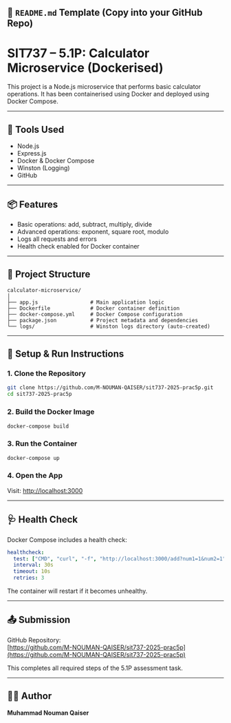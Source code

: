 ## 📄 `README.md` Template (Copy into your GitHub Repo)


# SIT737 – 5.1P: Calculator Microservice (Dockerised)

This project is a Node.js microservice that performs basic calculator operations. It has been containerised using Docker and deployed using Docker Compose.

---

## 🧰 Tools Used
- Node.js
- Express.js
- Docker & Docker Compose
- Winston (Logging)
- GitHub

---

## 📦 Features
- Basic operations: add, subtract, multiply, divide
- Advanced operations: exponent, square root, modulo
- Logs all requests and errors
- Health check enabled for Docker container

---

## 📁 Project Structure
```
calculator-microservice/
│
├── app.js                 # Main application logic
├── Dockerfile             # Docker container definition
├── docker-compose.yml     # Docker Compose configuration
├── package.json           # Project metadata and dependencies
└── logs/                  # Winston logs directory (auto-created)
```

---

## 🚀 Setup & Run Instructions

### 1. Clone the Repository
```bash
git clone https://github.com/M-NOUMAN-QAISER/sit737-2025-prac5p.git
cd sit737-2025-prac5p
```

### 2. Build the Docker Image
```bash
docker-compose build
```

### 3. Run the Container
```bash
docker-compose up
```

### 4. Open the App
Visit: [http://localhost:3000](http://localhost:3000)

---

## 🩺 Health Check

Docker Compose includes a health check:
```yaml
healthcheck:
  test: ["CMD", "curl", "-f", "http://localhost:3000/add?num1=1&num2=1"]
  interval: 30s
  timeout: 10s
  retries: 3
```

The container will restart if it becomes unhealthy.

---

## 📤 Submission

GitHub Repository:  
[https://github.com/M-NOUMAN-QAISER/sit737-2025-prac5p](https://github.com/M-NOUMAN-QAISER/sit737-2025-prac5p)

This completes all required steps of the 5.1P assessment task.

---

## 👨‍💻 Author
**Muhammad Nouman Qaiser**
